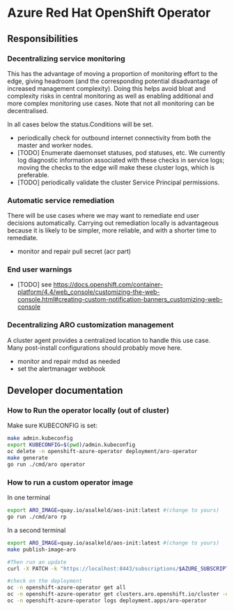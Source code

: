 # Azure Red Hat OpenShift Operator

## Responsibilities

### Decentralizing service monitoring

This has the advantage of moving a proportion of monitoring effort to the edge,
giving headroom (and the corresponding potential disadvantage of increased
management complexity).  Doing this helps avoid bloat and complexity risks in
central monitoring as well as enabling additional and more complex monitoring
use cases.  Note that not all monitoring can be decentralised.

In all cases below the status.Conditions will be set.

* periodically check for outbound internet connectivity from both the master and worker nodes.
* [TODO] Enumerate daemonset statuses, pod statuses, etc.  We currently log diagnostic information associated with these checks in service logs; moving the checks to the edge will make these cluster logs, which is preferable.
* [TODO] periodically validate the cluster Service Principal permissions.

### Automatic service remediation

There will be use cases where we may want to remediate end user decisions automatically.
Carrying out remediation locally is advantageous because it is likely to be simpler,
more reliable, and with a shorter time to remediate.

* monitor and repair pull secret (acr part)

### End user warnings

* [TODO] see https://docs.openshift.com/container-platform/4.4/web_console/customizing-the-web-console.html#creating-custom-notification-banners_customizing-web-console

### Decentralizing ARO customization management

A cluster agent provides a centralized location to handle this use case.  Many
post-install configurations should probably move here.

* monitor and repair mdsd as needed
* set the alertmanager webhook

## Developer documentation

### How to Run the operator locally (out of cluster)

Make sure KUBECONFIG is set:
```sh
make admin.kubeconfig
export KUBECONFIG=$(pwd)/admin.kubeconfig
oc delete -n openshift-azure-operator deployment/aro-operator
make generate
go run ./cmd/aro operator
```

### How to run a custom operator image

In one terminal
```sh
export ARO_IMAGE=quay.io/asalkeld/aos-init:latest #(change to yours)
go run ./cmd/aro rp
```

In a second terminal
```sh
export ARO_IMAGE=quay.io/asalkeld/aos-init:latest #(change to yours)
make publish-image-aro

#Then run an update
curl -X PATCH -k "https://localhost:8443/subscriptions/$AZURE_SUBSCRIPTION_ID/resourceGroups/$RESOURCEGROUP/providers/Microsoft.RedHatOpenShift/openShiftClusters/$CLUSTER?api-version=admin" --header "Content-Type: application/json" -d "{}"

#check on the deployment
oc -n openshift-azure-operator get all
oc -n openshift-azure-operator get clusters.aro.openshift.io/cluster -o yaml
oc -n openshift-azure-operator logs deployment.apps/aro-operator
```
